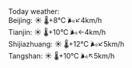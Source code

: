 Today weather:  
Beijing: ☀️   🌡️+8°C 🌬️↙4km/h  
Tianjin: ☀️   🌡️+10°C 🌬️←4km/h  
Shijiazhuang: ☀️   🌡️+12°C 🌬️↙5km/h  
Tangshan: ☀️   🌡️+10°C 🌬️↖5km/h  
